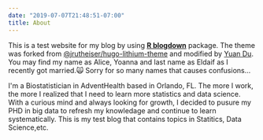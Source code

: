```yaml
---
date: "2019-07-07T21:48:51-07:00"
title: About
---
```


This is a test website for my blog by using [**R blogdown**](https://github.com/rstudio/blogdown) package. The theme was forked from [@jrutheiser/hugo-lithium-theme](https://github.com/jrutheiser/hugo-lithium-theme) and modified by [Yuan Du](https://github.com/YuanEldaif). You may find my name as Alice, Yoanna and last name as Eldaif as I recently got married.:scream_cat: Sorry for so many names that causes confusions...



I'm a Biostatistician in AdventHealth based in Orlando, FL. The more I work, the more I realized that I need to learn more statistics and data science. With a curious mind and always looking for growth, I decided to pusure my PHD in big data to refresh my knowledage and continue to learn systematically. This is my test blog that contains topics in Statitics, Data Science,etc. 



